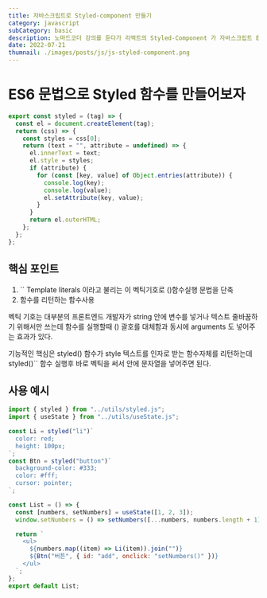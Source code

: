 ```yaml
---
title: 자바스크립트로 Styled-component 만들기
category: javascript
subCategory: basic
description: 노마드코더 강의를 듣다가 리액트의 Styled-Component 가 자바스크립트 ES6문법을 사용한것을 알게되어 직접 만들어보았다.
date: 2022-07-21
thumnail: ./images/posts/js/js-styled-component.png
---
```


# ES6 문법으로 Styled 함수를 만들어보자

```js
export const styled = (tag) => {
  const el = document.createElement(tag);
  return (css) => {
    const styles = css[0];
    return (text = "", attribute = undefined) => {
      el.innerText = text;
      el.style = styles;
      if (attribute) {
        for (const [key, value] of Object.entries(attribute)) {
          console.log(key);
          console.log(value);
          el.setAttribute(key, value);
        }
      }
      return el.outerHTML;
    };
  };
};
```

## 핵심 포인트

1. `` Template literals 이라고 불리는 이 벡틱기호로 ()함수실행 문법을 단축
2. 함수를 리턴하는 함수사용

벡틱 기호는 대부분의 프론트엔드 개발자가 string 안에 변수를 넣거나 텍스트 줄바꿈하기 위해서만 쓰는데 함수를 실행할때 () 괄호를 대체함과 동시에 arguments 도 넣어주는 효과가 있다.

기능적인 핵심은 styled() 함수가 style 텍스트를 인자로 받는 함수자체를 리턴하는데 styled()`` 함수 실행후 바로 벡틱을 써서 안에 문자열을 넣어주면 된다.

## 사용 예시

```js
import { styled } from "../utils/styled.js";
import { useState } from "../utils/useState.js";

const Li = styled("li")`
  color: red;
  height: 100px;
`;
const Btn = styled("button")`
  background-color: #333;
  color: #fff;
  cursor: pointer;
`;

const List = () => {
  const [numbers, setNumbers] = useState([1, 2, 3]);
  window.setNumbers = () => setNumbers([...numbers, numbers.length + 1]);

  return `
    <ul>
      ${numbers.map((item) => Li(item)).join("")}
      ${Btn("버튼", { id: "add", onclick: "setNumbers()" })}
    </ul>
  `;
};
export default List;
```
